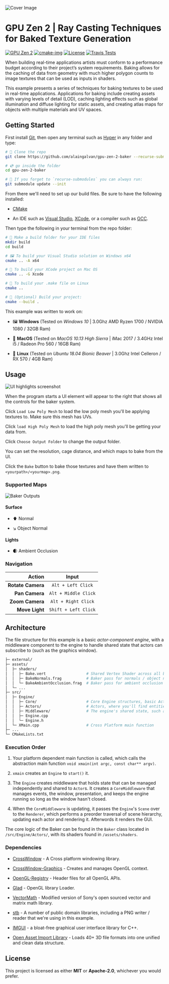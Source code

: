 ![Cover Image](assets/images/cover.jpg)

# GPU Zen 2 | Ray Casting Techniques for Baked Texture Generation

[![GPU Zen 2][gpuzen-img]][gpuzen-url]
[![cmake-img]][cmake-url]
[![License][license-img]][license-url]
[![Travis Tests][travis-img]][travis-url]

When building real-time applications artists must conform to a performance budget according to their project’s system requirements. Baking allows for the caching of data from geometry with much higher polygon counts to image textures that can be used as inputs in shaders.

This example presents a series of techniques for baking textures to be used in real-time applications. Applications for baking include creating assets with varying levels of detail (LOD), caching lighting effects such as global illumination and diffuse lighting for static assets, and creating atlas maps for objects with multiple materials and UV spaces.

## Getting Started

First install [Git](https://git-scm.com/downloads), then open any terminal such as [Hyper](https://hyper.is/) in any folder and type:

```bash
# 🐑 Clone the repo
git clone https://github.com/alaingalvan/gpu-zen-2-baker --recurse-submodules

# 💿 go inside the folder
cd gpu-zen-2-baker

# 👯 If you forget to `recurse-submodules` you can always run:
git submodule update --init

```

From there we'll need to set up our build files. Be sure to have the following installed:

- [CMake](https://cmake.org/)

- An IDE such as [Visual Studio](https://visualstudio.microsoft.com/downloads/), [XCode](https://developer.apple.com/xcode/), or a compiler such as [GCC](https://gcc.gnu.org/).

Then type the following in your terminal from the repo folder:

```bash
# 👷 Make a build folder for your IDE files
mkdir build
cd build

# 🖼️ To build your Visual Studio solution on Windows x64
cmake .. -A x64

# 🍎 To build your XCode project on Mac OS
cmake .. -G Xcode

# 🐧 To build your .make file on Linux
cmake ..

# 🔨 (Optional) Build your project:
cmake --build .
```

This example was written to work on:

- 🖼️ **Windows** (Tested on *Windows 10* | 3.0Ghz AMD Ryzen 1700 / NVIDIA 1080 / 32GB Ram)

- 🍎 **MacOS** (Tested on *MacOS 10.13 High Sierra* | iMac 2017 / 3.4GHz Intel i5 / Radeon Pro 560 / 16GB Ram)

- 🐧 **Linux** (Tested on *Ubuntu 18.04 Bionic Beaver* | 3.0Ghz Intel Celleron / RX 570 / 4GB Ram)

## Usage

![UI highlights screenshot](assets/images/ui-highlights.png)

When the program starts a UI element will appear to the right that shows all the controls for the baker system.

Click `Load Low Poly Mesh` to load the low poly mesh you'll be applying textures to. Make sure this mesh has UVs.

Click `load High Poly Mesh` to load the high poly mesh you'll be getting your data from.

Click `Choose Output Folder` to change the output folder.

You can set the resolution, cage distance, and which maps to bake from the UI.

Click the `Bake` button to bake those textures and have them written to `<yourpath>/<yourmap>.png`.

### Supported Maps

![Baker Outputs](assets/images/baked-outputs.png)

#### Surface

- ⬆️ Normal

- ↘️ Object Normal

#### Lights

- 🌒 Ambient Occlusion

### Navigation

|      Action       |         Input        |
|------------------:|:--------------------:|
| **Rotate Camera** | `Alt + Left Click`   |
| **Pan Camera**    | `Alt + Middle Click` |
| **Zoom Camera**   | `Alt + Right Click`  |
| **Move Light**    | `Shift + Left Click` |

## Architecture

The file structure for this example is a basic *actor-component engine*, with a middleware component to the engine to handle shared state that actors can subscribe to (such as the graphics window).

```bash
├─ external/
├─ assets/
│  ├─ shaders/
│  │  ├─ Bake.vert                  # Shared Vertex Shader across all baker passes
│  │  ├─ BakeNormals.frag           # Baker pass for normals / object normals
│  │  └─ BakeAmbientOcclusion.frag  # Baker pass for ambient occlusion
│  └─ ...
├─ src/
│  ├─ Engine/
│  │  ├─ Core/                      # Core Engine structures, basic Actor-Component design
│  │  ├─ Actors/                    # Actors, where you'll find entities in the scene
│  │  ├─ Middleware/                # The engine's shared state, such as graphic windows and IMGUI
│  │  ├─ Engine.cpp
│  │  └─ Engine.h
│  └─ XMain.cpp                     # Cross Platform main function
├─ ...
└─ CMakeLists.txt
```

### Execution Order

1. Your platform dependent main function is called, which calls the abstraction main function `void xmain(int argc, const char** argv)`.

2. `xmain` creates an `Engine` to `start()` it.

3. The `Engine` creates middleware that holds state that can be managed independently and shared to `Actor`s. It creates a `CoreMiddleware` that manages events, the window, presentation, and keeps the engine running so long as the window hasn't closed.

4. When the `CoreMiddleware` is updating, it passes the `Engine`'s `Scene` over to the `Renderer`, which performs a preorder traversal of scene hierarchy, updating each actor and rendering it. Afterwords it renders the GUI.

The core logic of the Baker can be found in the `Baker` class located in `/src/Engine/Actors/`, with its shaders found in `/assets/shaders`.

### Dependencies

- [CrossWindow](https://github.com/alaingalvan/CrossWindow) - A Cross platform windowing library.

- [CrossWindow-Graphics](https://github.com/alaingalvan/CrossWindow-Graphics) - Creates and manages OpenGL context.

- [OpenGL-Registry](https://github.com/KhronosGroup/OpenGL-Registry) - Header files for all OpenGL APIs.

- [Glad](https://github.com/Dav1dde/glad) - OpenGL library Loader.

- [VectorMath](https://github.com/glampert/vectormath) - Modified version of Sony's open sourced vector and matrix math library.

- [stb](https://github.com/nothings/stb) - A number of public domain libraries, including a PNG writer / reader that we're using in this example.

- [IMGUI](https://github.com/ocornut/imgui) - a bloat-free graphical user interface library for C++.

- [Open Asset Import Library](https://github.com/assimp/assimp) - Loads 40+ 3D file formats into one unified and clean data structure.

## License

This project is licensed as either **MIT** or **Apache-2.0**, whichever you would prefer.

[gpuzen-img]: https://img.shields.io/badge/gpu%20zen-2-2a2a2a.svg?style=flat-square
[gpuzen-url]: http://gpuzen.blogspot.com/
[cmake-img]: https://img.shields.io/badge/cmake-3.6-1f9948.svg?style=flat-square
[cmake-url]: https://cmake.org/
[license-img]: https://img.shields.io/:license-mit-blue.svg?style=flat-square
[license-url]: https://opensource.org/licenses/MIT
[travis-img]: https://img.shields.io/travis/alaingalvan/GPU-Zen-2-Baker.svg?style=flat-square&logo=travis
[travis-url]: https://travis-ci.org/alaingalvan/GPU-Zen-2-Baker